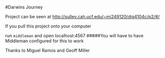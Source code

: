 #Darwins Journey

Project can be seen at http://sulley.cah.ucf.edu/~mi249120/dig4104c/p2/#/

If you pull this project onto your computer 

run `middleman` and open localhost:4567
#####You will have to have Middleman configured for this to work

Thanks to Miguel Ramos and Geoff Miller





